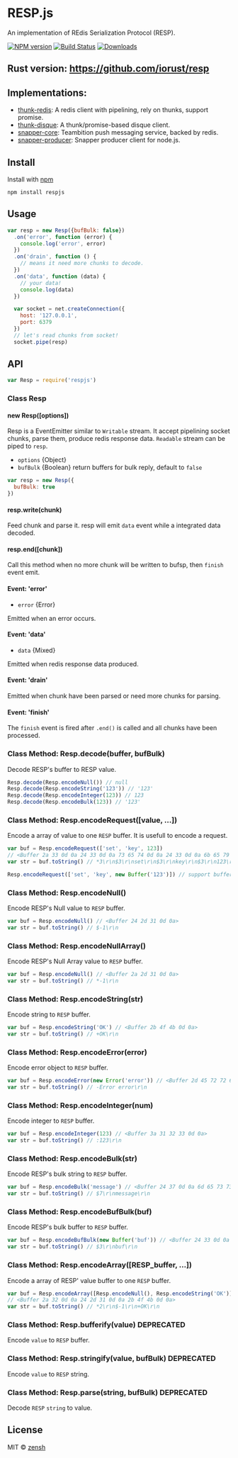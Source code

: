 RESP.js
====
An implementation of REdis Serialization Protocol (RESP).

[![NPM version][npm-image]][npm-url]
[![Build Status][travis-image]][travis-url]
[![Downloads][downloads-image]][downloads-url]

## Rust version: https://github.com/iorust/resp

## Implementations:

- [thunk-redis](https://github.com/thunks/thunk-redis): A redis client with pipelining, rely on thunks, support promise.
- [thunk-disque](https://github.com/thunks/thunk-disque): A thunk/promise-based disque client.
- [snapper-core](https://github.com/teambition/snapper-core): Teambition push messaging service, backed by redis.
- [snapper-producer](https://github.com/teambition/snapper-producer): Snapper producer client for node.js.

## Install

Install with [npm](https://npmjs.org/package/respjs)

```
npm install respjs
```

## Usage

```js
var resp = new Resp({bufBulk: false})
  .on('error', function (error) {
    console.log('error', error)
  })
  .on('drain', function () {
    // means it need more chunks to decode.
  })
  .on('data', function (data) {
    // your data!
    console.log(data)
  })

  var socket = net.createConnection({
    host: '127.0.0.1',
    port: 6379
  })
  // let's read chunks from socket!
  socket.pipe(resp)
```

## API

```js
var Resp = require('respjs')
```

### Class Resp

#### new Resp([options])

Resp is a EventEmitter similar to `Writable` stream. It accept pipelining socket chunks, parse them, produce redis response data. `Readable` stream can be piped to `resp`.

- `options` {Object}
- `bufBulk` {Boolean} return buffers for bulk reply, default to `false`

```js
var resp = new Resp({
  bufBulk: true
})
```

#### resp.write(chunk)

Feed chunk and parse it. resp will emit `data` event while a integrated data decoded.

#### resp.end([chunk])

Call this method when no more chunk will be written to bufsp, then `finish` event emit.

#### Event: 'error'

- `error` {Error}

Emitted when an error occurs.

#### Event: 'data'

- `data` {Mixed}

Emitted when redis response data produced.

#### Event: 'drain'

Emitted when chunk have been parsed or need more chunks for parsing.

#### Event: 'finish'

The `finish` event is fired after `.end()` is called and all chunks have been processed.

### Class Method: Resp.decode(buffer, bufBulk)

Decode RESP's buffer to RESP value.

```js
Resp.decode(Resp.encodeNull()) // null
Resp.decode(Resp.encodeString('123')) // '123'
Resp.decode(Resp.encodeInteger(123)) // 123
Resp.decode(Resp.encodeBulk(123)) // '123'
```

### Class Method: Resp.encodeRequest([value, ...])

Encode a array of value to one `RESP` buffer. It is usefull to encode a request.

```js
var buf = Resp.encodeRequest(['set', 'key', 123])
// <Buffer 2a 33 0d 0a 24 33 0d 0a 73 65 74 0d 0a 24 33 0d 0a 6b 65 79 0d 0a 24 33 0d 0a 31 32 33 0d 0a>
var str = buf.toString() // *3\r\n$3\r\nset\r\n$3\r\nkey\r\n$3\r\n123\r\n

Resp.encodeRequest(['set', 'key', new Buffer('123')]) // support buffer!
```

### Class Method: Resp.encodeNull()

Encode RESP's Null value to `RESP` buffer.

```js
var buf = Resp.encodeNull() // <Buffer 24 2d 31 0d 0a>
var str = buf.toString() // $-1\r\n
```

### Class Method: Resp.encodeNullArray()

Encode RESP's Null Array value to `RESP` buffer.

```js
var buf = Resp.encodeNull() // <Buffer 2a 2d 31 0d 0a>
var str = buf.toString() // *-1\r\n
```

### Class Method: Resp.encodeString(str)

Encode string to `RESP` buffer.

```js
var buf = Resp.encodeString('OK') // <Buffer 2b 4f 4b 0d 0a>
var str = buf.toString() // +OK\r\n
```

### Class Method: Resp.encodeError(error)

Encode error object to `RESP` buffer.

```js
var buf = Resp.encodeError(new Error('error')) // <Buffer 2d 45 72 72 6f 72 20 65 72 72 6f 72 0d 0a>
var str = buf.toString() // -Error error\r\n
```

### Class Method: Resp.encodeInteger(num)

Encode integer to `RESP` buffer.

```js
var buf = Resp.encodeInteger(123) // <Buffer 3a 31 32 33 0d 0a>
var str = buf.toString() // :123\r\n
```

### Class Method: Resp.encodeBulk(str)

Encode RESP's bulk string to `RESP` buffer.

```js
var buf = Resp.encodeBulk('message') // <Buffer 24 37 0d 0a 6d 65 73 73 61 67 65 0d 0a>
var str = buf.toString() // $7\r\nmessage\r\n
```

### Class Method: Resp.encodeBufBulk(buf)

Encode RESP's bulk buffer to `RESP` buffer.

```js
var buf = Resp.encodeBufBulk(new Buffer('buf')) // <Buffer 24 33 0d 0a 62 75 66 0d 0a>
var str = buf.toString() // $3\r\nbuf\r\n
```

### Class Method: Resp.encodeArray([RESP_buffer, ...])

Encode a array of RESP' value buffer to one `RESP` buffer.

```js
var buf = Resp.encodeArray([Resp.encodeNull(), Resp.encodeString('OK')])
// <Buffer 2a 32 0d 0a 24 2d 31 0d 0a 2b 4f 4b 0d 0a>
var str = buf.toString() // *2\r\n$-1\r\n+OK\r\n
```

### Class Method: Resp.bufferify(value) **DEPRECATED**

Encode `value` to `RESP` buffer.

### Class Method: Resp.stringify(value, bufBulk) **DEPRECATED**

Encode `value` to `RESP` string.

### Class Method: Resp.parse(string, bufBulk) **DEPRECATED**

Decode `RESP` `string` to value.

## License

MIT © [zensh](https://github.com/zensh)

[npm-url]: https://npmjs.org/package/respjs
[npm-image]: http://img.shields.io/npm/v/respjs.svg

[travis-url]: https://travis-ci.org/zensh/resp.js
[travis-image]: http://img.shields.io/travis/zensh/resp.js.svg

[downloads-url]: https://npmjs.org/package/respjs
[downloads-image]: http://img.shields.io/npm/dm/respjs.svg?style=flat-square
